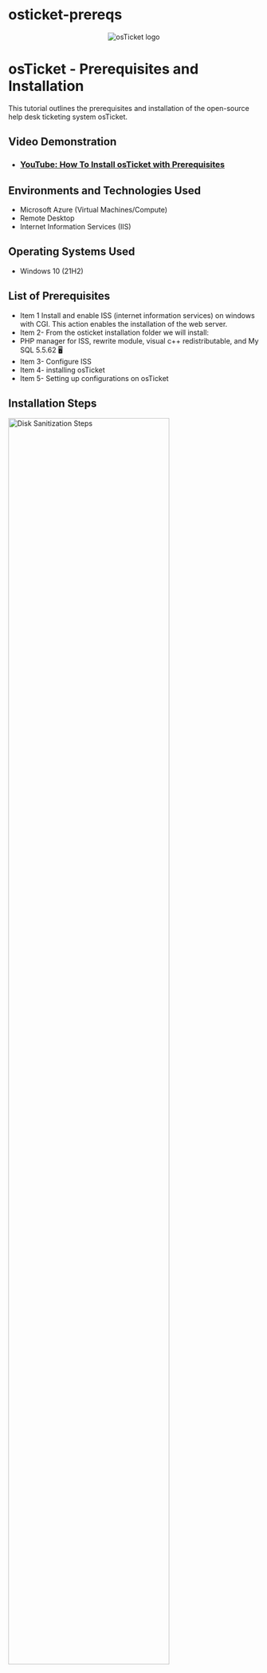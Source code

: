 # osticket-prereqs
<p align="center">
<img src="https://i.imgur.com/Clzj7Xs.png" alt="osTicket logo"/>
</p>

<h1>osTicket - Prerequisites and Installation</h1>
This tutorial outlines the prerequisites and installation of the open-source help desk ticketing system osTicket.<br />


<h2>Video Demonstration</h2>

- ### [YouTube: How To Install osTicket with Prerequisites](https://www.youtube.com)

<h2>Environments and Technologies Used</h2>

- Microsoft Azure (Virtual Machines/Compute)
- Remote Desktop
- Internet Information Services (IIS)

<h2>Operating Systems Used </h2>

- Windows 10</b> (21H2)

<h2>List of Prerequisites</h2>

- Item 1 Install and enable ISS (internet information services) on windows with CGI. This action enables the installation of the web server. 
- Item 2- From the osticket installation folder we will install:
- PHP manager for ISS, rewrite module, visual c++ redistributable, and My SQL 5.5.62 🖥️
- Item 3- Configure ISS 
- Item 4- installing osTicket
- Item 5- Setting up configurations on osTicket

<h2>Installation Steps</h2>


<p>
<img src="https://i.imgur.com/ZgRFUve.png" height="80%" width="80%" alt="Disk Sanitization Steps"/>
</p>
<p>
Install and enable IIS (Internet Information Services) on Windows.
Go to World Wide Web Services, Application Development Features, and enable the CGI feature.

</p>
<br />

<p>
<img src="https://i.imgur.com/fy1PTju.png" height="80%" width="80%" alt=/>
<img src="https://i.imgur.com/LK1agin.png" height="80%" width="80%" alt=/>
<img src="https://imgur.com/QF8clgs" height="80%" width="80%" alt=/>
<img src="https://imgur.com/Y662nUV" height="80%" width="80%" alt=/>
<img src="https://i.imgur.com/QQp3lL0.png" height="80%" width="80%" alt=/>
<img src="https://i.imgur.com/jaDUQbX.png" height="80%" width="80%" alt=/>  
</p>
<p>
From the osTicket-Installation-Files folder:

  Install PHP Manager for IIS
Install the Rewrite Module 
Create the directory: C:\PHP.
Extract the PHP 7.3.8 into C:\PHP.
Install the Visual C++ Redistributable
Install MySQL 5.5.62 with: Typical Setup, then standard configuration, then apply username and password. 🧑‍💻

</p>
<br />

<p>
<img src="https://i.imgur.com/Y662nUV.png" height="80%" width="80%" alt=/>  
  
</p>
<p>
We will open IIS as Administrator.
Register PHP in IIS (PHP Manager → Register New PHP Version → C:\PHP\php-cgi.exe).
Restart IIS (Stop and Start the server).
</p>
<br />

<p>
<img src="https://i.imgur.com/bO1OGqH.png" height="80%" width="80%" alt=/>  
<img src="https://i.imgur.com/63te02v.png" height="80%" width="80%" alt=/>

</p>
<p>
From the osTicket-Installation-Files folder:

To install osTicket we must now extract osTicket-v1.15.8.zip.
Copy the upload folder to C:\inetpub\wwwroot.
Rename the upload folder to osTicket. 🚀
Restart IIS again.
</p>
<br />
<p>
<img src="https://i.imgur.com/XunS4np.png"80%" width="80%" alt=/>  
<img src="https://i.imgur.com/pWkUiLR.png" height="80%" width="80%" alt=/>

</p>
<p>

We will now set Up Configurations for mySQL and osTicket
Rename the sample configuration file:
From: C:\inetpub\wwwroot\osTicket\include\ost-sampleconfig.php
To: C:\inetpub\wwwroot\osTicket\include\ost-config.php
Update permissions for ost-config.php:
Disable inheritance, remove all existing permissions
<p>
<img src="https://i.imgur.com/1pDKKEv.png"80%" width="80%" alt=/>  
<img src="https://i.imgur.com/N5PdxII.png" height="80%" width="80%" alt=/>

</p>
<p>
Complete the osTicket Setup in the Browser
Open the osTicket setup page in your browser.
Provide the following:
Helpdesk name.
Default email for customer queries.

